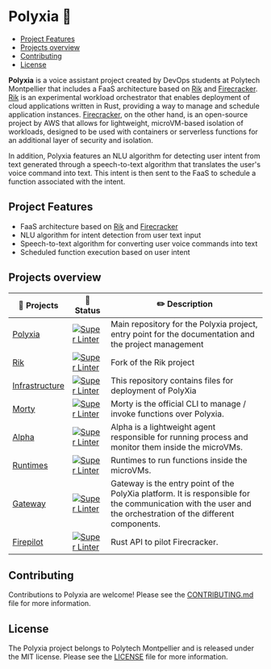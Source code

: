 # Polyxia 🚀

* [Project Features](#project-features)
* [Projects overview](#projects-overview)
* [Contributing](#contributing)
* [License](#license)

**Polyxia** is a voice assistant project created by DevOps students at Polytech Montpellier that includes a FaaS architecture based on [Rik](https://github.com/rik-org/rik) and [Firecracker](https://firecracker-microvm.github.io/). [Rik](https://github.com/rik-org/rik) is an experimental workload orchestrator that enables deployment of cloud applications written in Rust, providing a way to manage and schedule application instances. [Firecracker](https://firecracker-microvm.github.io/), on the other hand, is an open-source project by AWS that allows for lightweight, microVM-based isolation of workloads, designed to be used with containers or serverless functions for an additional layer of security and isolation.

In addition, Polyxia features an NLU algorithm for detecting user intent from text generated through a speech-to-text algorithm that translates the user's voice command into text. This intent is then sent to the FaaS to schedule a function associated with the intent.

## Project Features

- FaaS architecture based on [Rik](https://github.com/rik-org/rik) and [Firecracker](https://firecracker-microvm.github.io/)
- NLU algorithm for intent detection from user text input
- Speech-to-text algorithm for converting user voice commands into text
- Scheduled function execution based on user intent

## Projects overview

|📒 Projects | 🔭 Status| ✏️ Description|
|---|---|---|
|[Polyxia](https://github.com/polyxia-org/polyxia)|[![Super Linter](https://img.shields.io/github/actions/workflow/status/polyxia-org/polyxia/ci.yml?branch=main)](https://github.com/polyxia-org/polyxia/tree/main)|Main repository for the Polyxia project, entry point for the documentation and the project management|
|[Rik](https://github.com/polyxia-org/rik)|[![Super Linter](https://img.shields.io/github/actions/workflow/status/polyxia-org/rik/rust.yml?branch=main)](https://github.com/polyxia-org/rik/tree/main)|Fork of the Rik project|
|[Infrastructure](https://github.com/polyxia-org/infrastructure)|[![Super Linter](https://img.shields.io/github/actions/workflow/status/polyxia-org/infrastructure/ci.yml?branch=main)](https://github.com/polyxia-org/infrastructure/tree/main)|This repository contains files for deployment of PolyXia|
|[Morty](https://github.com/polyxia-org/morty)|[![Super Linter](https://img.shields.io/github/actions/workflow/status/polyxia-org/morty/ci.yml?branch=main)](https://github.com/polyxia-org/morty/tree/main)| Morty is the official CLI to manage / invoke functions over Polyxia.
|[Alpha](https://github.com/polyxia-org/alpha)|[![Super Linter](https://img.shields.io/github/actions/workflow/status/polyxia-org/alpha/ci.yml?branch=main)](https://github.com/polyxia-org/alpha/tree/main)|Alpha is a lightweight agent responsible for running process and monitor them inside the microVMs.|
|[Runtimes](https://github.com/polyxia-org/runtimes)|[![Super Linter](https://img.shields.io/github/actions/workflow/status/polyxia-org/runtimes/ci.yml?branch=main)](https://github.com/polyxia-org/runtimes/tree/main)|Runtimes to run functions inside the microVMs.|
[Gateway](https://github.com/polyxia-org/gateway)|[![Super Linter](https://img.shields.io/github/actions/workflow/status/polyxia-org/gateway/ci.yml?branch=main)](https://github.com/polyxia-org/gateway/tree/main)|Gateway is the entry point of the PolyXia platform. It is responsible for the communication with the user and the orchestration of the different components.|
|[Firepilot](https://github.com/polyxia-org/firepilot)|[![Super Linter](https://img.shields.io/github/actions/workflow/status/polyxia-org/firepilot/ci.yml?branch=main)](https://github.com/polyxia-org/firepilot/tree/main)|Rust API to pilot Firecracker.|



## Contributing

Contributions to Polyxia are welcome! Please see the [CONTRIBUTING.md](https://github.com/polyxia-org/.github/blob/main/.github/CONTRIBUTING.md) file for more information.

## License

The Polyxia project belongs to Polytech Montpellier and is released under the MIT license. Please see the [LICENSE](LICENSE) file for more information.